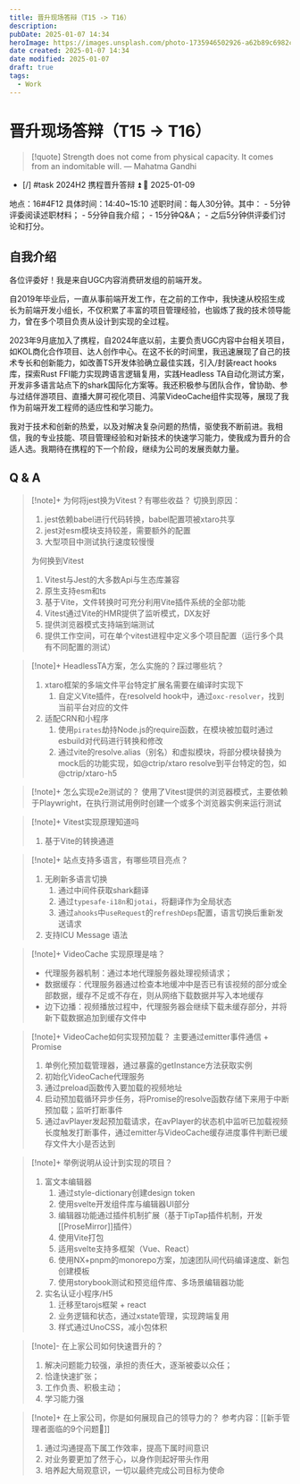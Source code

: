 ```yaml
---
title: 晋升现场答辩（T15 -> T16）
description: 
pubDate: 2025-01-07 14:34
heroImage: https://images.unsplash.com/photo-1735946502926-a62b89c6982c?crop=entropy&cs=srgb&fm=jpg&ixid=M3w2Mjc5MjV8MHwxfHJhbmRvbXx8fHx8fHx8fDE3MzYyMzE3MDR8&ixlib=rb-4.0.3&q=85&w=1200h=400
date created: 2025-01-07 14:34
date modified: 2025-01-07
draft: true
tags:
  - Work
---
```


# 晋升现场答辩（T15 -> T16）

> [!quote] Strength does not come from physical capacity. It comes from an indomitable will.
> — Mahatma Gandhi

- [/] #task 2024H2 携程晋升答辩 ⏫ 📅 2025-01-09

地点：16#4F12
具体时间：14:40~15:10
述职时间：每人30分钟。其中：
    - 5分钟评委阅读述职材料；
    - 5分钟自我介绍；
    - 15分钟Q&A；
    - 之后5分钟供评委们讨论和打分。

## 自我介绍

各位评委好！我是来自UGC内容消费研发组的前端开发。

自2019年毕业后，一直从事前端开发工作，在之前的工作中，我快速从校招生成长为前端开发小组长，不仅积累了丰富的项目管理经验，也锻炼了我的技术领导能力，曾在多个项目负责从设计到实现的全过程。

2023年9月底加入了携程，自2024年底以前，主要负责UGC内容中台相关项目，如KOL商化合作项目、达人创作中心。在这不长的时间里，我迅速展现了自己的技术专长和创新能力，如改善TS开发体验确立最佳实践，引入/封装react hooks库，探索Rust FFI能力实现跨语言逻辑复用，实践Headless TA自动化测试方案，开发非多语言站点下的shark国际化方案等。我还积极参与团队合作，曾协助、参与过结伴游项目、直播大屏可视化项目、鸿蒙VideoCache组件实现等，展现了我作为前端开发工程师的适应性和学习能力。

我对于技术和创新的热爱，以及对解决复杂问题的热情，驱使我不断前进。我相信，我的专业技能、项目管理经验和对新技术的快速学习能力，使我成为晋升的合适人选。我期待在携程的下一个阶段，继续为公司的发展贡献力量。

## Q & A

>[!note]+ 为何将jest换为Vitest？有哪些收益？
> 切换到原因：
> 1. jest依赖babel进行代码转换，babel配置项被xtaro共享
> 2. jest对esm模块支持较差，需要额外的配置
> 3. 大型项目中测试执行速度较慢慢
> 
> 为何换到Vitest
> 1. Vitest与Jest的大多数Api与生态库兼容
> 2. 原生支持esm和ts
> 3. 基于Vite，文件转换时可充分利用Vite插件系统的全部功能
> 4. Vitest通过Vite的HMR提供了监听模式，DX友好
> 5. 提供浏览器模式支持端到端测试
> 6. 提供工作空间，可在单个vitest进程中定义多个项目配置（运行多个具有不同配置的测试）

>[!note]+ HeadlessTA方案，怎么实施的？踩过哪些坑？
>1. xtaro框架的多端文件平台特定扩展名需要在编译时实现下
>    1. 自定义Vite插件，在resolveId hook中，通过`oxc-resolver`，找到当前平台对应的文件
>2. 适配CRN和小程序
>    1. 使用`pirates`劫持Node.js的require函数，在模块被加载时通过esbuild对代码进行转换和修改
>    2. 通过vite的resolve.alias（别名）和虚拟模块，将部分模块替换为mock后的功能实现，如@ctrip/xtaro resolve到平台特定的包，如 @ctrip/xtaro-h5

>[!note]+ 怎么实现e2e测试的？
>使用了Vitest提供的浏览器模式，主要依赖于Playwright，在执行测试用例时创建一个或多个浏览器实例来运行测试


>[!note]+ Vitest实现原理知道吗
>1. 基于Vite的转换通道

>[!note]+ 站点支持多语言，有哪些项目亮点？
>1. 无刷新多语言切换
>    1. 通过中间件获取shark翻译
>    2. 通过`typesafe-i18n`和`jotai`，将翻译作为全局状态
>    3. 通过`ahooks`中`useRequest`的`refreshDeps`配置，语言切换后重新发送请求
> 2. 支持ICU Message 语法

>[!note]+ VideoCache 实现原理是啥？
>- 代理服务器机制：通过本地代理服务器处理视频请求；
>- 数据缓存：代理服务器通过检查本地缓冲中是否已有该视频的部分或全部数据，缓存不足或不存在，则从网络下载数据并写入本地缓存
>- 边下边播：视频播放过程中，代理服务器会继续下载未缓存部分，并将新下载数据追加到缓存文件中

>[!note]+ VideoCache如何实现预加载？
>主要通过emitter事件通信 + Promise 
>
>1. 单例化预加载管理器，通过暴露的getInstance方法获取实例
>2. 初始化VideoCache代理服务
>3. 通过preload函数传入要加载的视频地址
>4. 启动预加载循环异步任务，将Promise的resolve函数存储下来用于中断预加载；监听打断事件
>5. 通过avPlayer发起预加载请求，在avPlayer的状态机中监听已加载视频长度触发打断事件，通过emitter与VideoCache缓存进度事件判断已缓存文件大小是否达到

>[!note]+ 举例说明从设计到实现的项目？
>1. 富文本编辑器
>    1. 通过style-dictionary创建design token
>    2. 使用svelte开发组件库与编辑器UI部分
>    3. 编辑器功能通过插件机制扩展（基于TipTap插件机制，开发[[ProseMirror]]插件）
>    4. 使用Vite打包
>    5. 适用svelte支持多框架（Vue、React）
>    6. 使用NX+pnpm的monorepo方案，加速团队间代码编译速度、新包创建模板
>    7. 使用storybook测试和预览组件库、多场景编辑器功能
>2. 实名认证小程序/H5
>    1. 迁移至tarojs框架 + react
>    2. 业务逻辑和状态，通过xstate管理，实现跨端复用
>    3. 样式通过UnoCSS，减小包体积


>[!note]- 在上家公司如何快速晋升的？
>1. 解决问题能力较强，承担的责任大，逐渐被委以众任；
>2. 恰逢快速扩张；
>3. 工作负责、积极主动；
>4. 学习能力强


>[!note]+ 在上家公司，你是如何展现自己的领导力的？
>参考内容：[[新手管理者面临的9个问题🙋]]
>1. 通过沟通提高下属工作效率，提高下属时间意识
>2. 对业务要更加了然于心，以身作则起好带头作用
>3. 培养起大局观意识，一切以最终完成公司目标为使命
